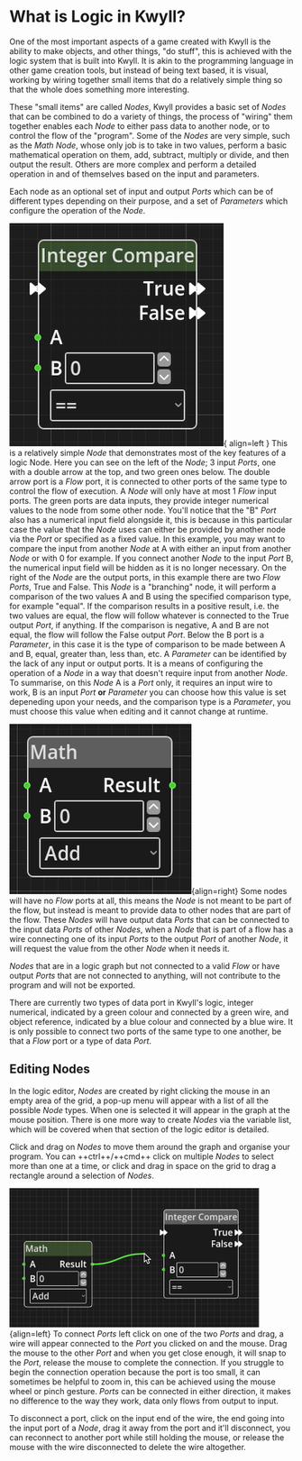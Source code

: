 # What is Logic in Kwyll?

One of the most important aspects of a game created with Kwyll is the
ability to make objects, and other things, "do stuff", this is achieved
with the logic system that is built into Kwyll. It is akin to the
programming language in other game creation tools, but instead of being
text based, it is visual, working by wiring together small items that do
a relatively simple thing so that the whole does something more
interesting. 

These "small items" are called *Nodes*, Kwyll provides a basic set of
*Nodes* that can be combined to do a variety of things, the process of
"wiring" them together enables each *Node* to either pass data to another
node, or to control the flow of the "program". Some of the *Nodes* are
very simple, such as the *Math Node*, whose only job is to take in two
values, perform a basic mathematical operation on them, add, subtract,
multiply or divide, and then output the result. Others are more complex
and perform a detailed operation in and of themselves based on the input
and parameters.

Each node as an optional set of input and output *Ports* which can be
of different types depending on their purpose, and a set of
*Parameters* which configure the operation of the *Node*.

![A Node](../assets/int_compare_node.png){ align=left } This is a
relatively simple *Node* that demonstrates most of the key features of a
logic Node. Here you can see on the left of the *Node*; 3 input *Ports*,
one with a double arrow at the top, and two green ones below. The double
arrow port is a *Flow* port, it is connected to other ports of the same
type to control the flow of execution. A *Node* will only have at most 1
*Flow* input ports. The green ports are data inputs, they provide
integer numerical values to the node from some other node. You'll notice
that the "B" *Port* also has a numerical input field alongside it, this
is because in this particular case the value that the *Node* uses can
either be provided by another node via the *Port* or specified as a
fixed value. In this example, you may want to compare the input from
another *Node* at A with either an input from another *Node* or with 0
for example. If you connect another *Node* to the input *Port* B, the
numerical input field will be hidden as it is no longer necessary. On
the right of the *Node* are the output ports, in this example there are
two *Flow Ports*, True and False. This *Node* is a "branching" node, it
will perform a comparison of the two values A and B using the specified
comparison type, for example "equal". If the comparison results in a
positive result, i.e. the two values are equal, the flow will follow
whatever is connected to the True output *Port*, if anything. If the
comparison is negative, A and B are not equal, the flow will follow the
False output *Port*. Below the B port is a *Parameter*, in this case it
is the type of comparison to be made between A and B, equal, greater
than, less than, etc. A *Parameter* can be identified by the lack of any
input or output ports. It is a means of configuring the operation of a
*Node* in a way that doesn't require input from another *Node*. To
summarise, on this *Node* A is a *Port* only, it requires an input wire
to work, B is an input *Port* __or__ *Parameter* you can choose how this
value is set depeneding upon your needs, and the comparison type is a
*Parameter*, you must choose this value when editing and it cannot
change at runtime.

![Math Node](../assets/math_node.png){align=right} Some nodes will have
no *Flow* ports at all, this means the *Node* is not meant to be part of
the flow, but instead is meant to provide data to other nodes that are
part of the flow. These *Nodes* will have output data *Ports* that can
be connected to the input data *Ports* of other *Nodes*, when a *Node*
that is part of a flow has a wire connecting one of its input *Ports* to
the output *Port* of another *Node*, it will request the value from the
other *Node* when it needs it.

*Nodes* that are in a logic graph but not connected to a valid *Flow* or
have output *Ports* that are not connected to anything, will not
contribute to the program and will not be exported.

There are currently two types of data port in Kwyll's logic, integer
numerical, indicated by a green colour and connected by a green wire,
and object reference, indicated by a blue colour and connected by a blue
wire. It is only possible to connect two ports of the same type to one
another, be that a *Flow* port or a type of data *Port*.

## Editing Nodes

In the logic editor, *Nodes* are created by right clicking the mouse in
an empty area of the grid, a pop-up menu will appear with a list of all
the possible *Node* types. When one is selected it will appear in the
graph at the mouse position. There is one more way to create *Nodes* via
the variable list, which will be covered when that section of the logic
editor is detailed.

Click and drag on *Nodes* to move them around the graph and organise
your program. You can ++ctrl++/++cmd++ click on multiple *Nodes* to
select more than one at a time, or click and drag in space on the grid
to drag a rectangle around a selection of *Nodes*.

![Connecting Ports](../assets/connecting.png){align=left} To connect
*Ports* left click on one of the two *Ports* and drag, a wire will
appear connected to the *Port* you clicked on and the mouse. Drag the
mouse to the other *Port* and when you get close enough, it will snap to
the *Port*, release the mouse to complete the connection. If you
struggle to begin the connection operation because the port is too
small, it can sometimes be helpful to zoom in, this can be achieved
using the mouse wheel or pinch gesture. *Ports* can be connected in
either direction, it makes no difference to the way they work, data only
flows from output to input.

To disconnect a port, click on the input end of the wire, the end going
into the input port of a *Node*, drag it away from the port and it'll
disconnect, you can reconnect to another port while still holding the
mouse, or release the mouse with the wire disconnected to delete the
wire altogether.
